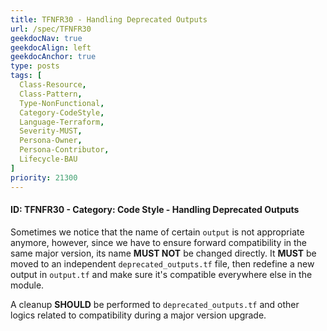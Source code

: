 ```yaml
---
title: TFNFR30 - Handling Deprecated Outputs
url: /spec/TFNFR30
geekdocNav: true
geekdocAlign: left
geekdocAnchor: true
type: posts
tags: [
  Class-Resource,
  Class-Pattern,
  Type-NonFunctional,
  Category-CodeStyle,
  Language-Terraform,
  Severity-MUST,
  Persona-Owner,
  Persona-Contributor,
  Lifecycle-BAU
]
priority: 21300
---
```


#### ID: TFNFR30 - Category: Code Style - Handling Deprecated Outputs

Sometimes we notice that the name of certain `output` is not appropriate anymore, however, since we have to ensure forward compatibility in the same major version, its name **MUST NOT** be changed directly. It **MUST** be moved to an independent `deprecated_outputs.tf` file, then redefine a new output in `output.tf` and make sure it's compatible everywhere else in the module.

A cleanup **SHOULD** be performed to `deprecated_outputs.tf` and other logics related to compatibility during a major version upgrade.
